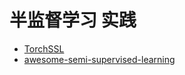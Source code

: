 # 半监督学习 实践

- [TorchSSL](https://github.com/TorchSSL/TorchSSL)
- [awesome-semi-supervised-learning](https://github.com/yassouali/awesome-semi-supervised-learning)